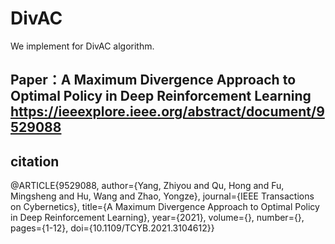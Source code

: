 # DivAC

We implement for DivAC algorithm.


## Paper：A Maximum Divergence Approach to Optimal Policy in Deep Reinforcement Learning  https://ieeexplore.ieee.org/abstract/document/9529088


## citation

@ARTICLE{9529088,
  author={Yang, Zhiyou and Qu, Hong and Fu, Mingsheng and Hu, Wang and Zhao, Yongze},
  journal={IEEE Transactions on Cybernetics}, 
  title={A Maximum Divergence Approach to Optimal Policy in Deep Reinforcement Learning}, 
  year={2021},
  volume={},
  number={},
  pages={1-12},
  doi={10.1109/TCYB.2021.3104612}}


